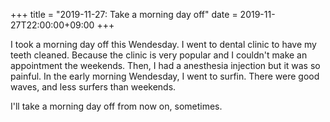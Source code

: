 +++
title =  "2019-11-27: Take a morning day off"
date = 2019-11-27T22:00:00+09:00
+++

I took a morning day off this Wendesday. I went to dental clinic to have my teeth cleaned. Because the clinic is very popular and I couldn't make an appointment the weekends. Then, I had a anesthesia injection but it was so painful. In the early morning Wendesday, I went to surfin. There were good waves, and less surfers than weekends.

I'll take a morning day off from now on, sometimes.
